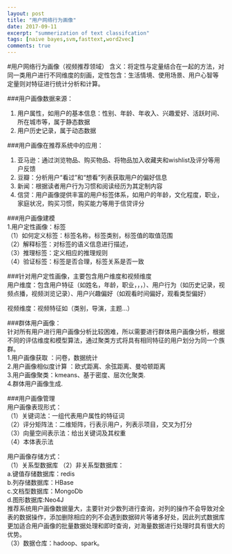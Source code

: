 ```yaml
---
layout: post
title: "用户网络行为画像"
date: 2017-09-11
excerpt: "summerization of text classifcation"
tags: [naive bayes,svm,fasttext,word2vec]
comments: true
---
```

#用户网络行为画像（视频推荐领域）
含义：将定性与定量结合在一起的方法，对同一类用户进行不同维度的刻画，定性包含：生活情境、使用场景、用户心智等   
定量则对特征进行统计分析和计算。

###用户画像数据来源：
1. 用户属性，如用户的基本信息：性别、年龄、年收入、兴趣爱好、活跃时间、所在城市等，属于静态数据  
2. 用户历史记录，属于动态数据

###用户画像在推荐系统中的应用：
1.   亚马逊：通过浏览物品、购买物品、将物品加入收藏夹和wishlist及评分等用户反馈  
2.   豆瓣：分析用户“看过”和“想看”列表获取用户的偏好信息   
3.   新闻：根据读者用户行为习惯和阅读经历为其定制内容  
4.   信贷：用户画像提供丰富的用户标签体系，如用户的年龄，文化程度，职业，家庭状况，购买习惯，购买能力等用于信贷评分

###用户画像建模  
1.用户定性画像：标签  
（1）如何定义标签：标签名称，标签类别，标签值的取值范围  
（2）解释标签：对标签的语义信息进行描述，  
（3）推理标签：定义相应的推理规则  
（4）验证标签：标签是否合理，标签关系是否一致


###针对用户定性画像，主要包含用户维度和视频维度  
用户维度：包含用户特征（如姓名，年龄，职业，，，）、用户行为（如历史记录，视频点播，视频浏览记录）、用户兴趣偏好（如观看时间偏好，观看类型偏好）  

视频维度：视频特征如（类别，导演，主题...）  


###群体用户画像：  
针对所有用户进行用户画像分析比较困难，所以需要进行群体用户画像分析，根据不同的评估维度和模型算法，通过聚类方式将具有相同特征的用户划分为同一个族群。  
1.用户画像获取 ：问卷，数据统计   
2.用户画像相似度计算  ：欧式距离、余弦距离、曼哈顿距离  
3.用户画像聚类：kmeans、基于密度、层次化聚类.  
4.群体用户画像生成.   

###用户画像管理  
用户画像表现形式：  
（1）关键词法：一组代表用户属性的特征词  
（2）评分矩阵法：二维矩阵，行表示用户，列表示项目，交叉为打分  
（3）向量空间表示法：给出关键词及其权重  
（4）本体表示法  

用户画像存储方式：  
（1）关系型数据库
（2）非关系型数据库：  
	a.键值存储数据库：redis   
	b.列存储数据库：HBase   
	c.文档型数据库：MongoDb   
	d.图形数据库:Neo4J  
推荐系统用户画像数据量大，主要针对少数列进行查询，对列的操作不会导致对全表的数据操作，添加删除相应的列不会遇到数据碎片等诸多好处，因此列式数据库更加适合用户画像的批量数据处理和即时查询，对海量数据进行处理时具有很大的优势。  
（3）数据仓库：hadoop、spark。







